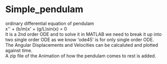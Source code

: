 # Simple_pendulam
ordinary differential equation of pendulam \
x'' + (b/m)x' + (g/L)sin(x) = 0 \
It is a 2nd order ODE and to solve it in MATLAB we need to break it up into two single order ODE as we know 'ode45' is for only single order ODE.\
The Angular Displacements and Velocities can be calcaluted and plotted against time.\
A zip file of the Animation of how the pendulam comes to rest is added. 

